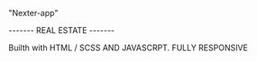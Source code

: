 "Nexter-app" 

------- REAL ESTATE -------

Builth with HTML / SCSS AND JAVASCRPT. FULLY RESPONSIVE
